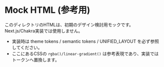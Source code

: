 # Mock HTML (参考用)

このディレクトリのHTMLは、初期のデザイン検討用モックです。Next.js/Chakra実装では使用しません。

- 実装時は theme tokens / semantic tokens / UNIFIED_LAYOUT を必ず参照してください。
- ここにあるCSSの `rgba()/linear-gradient()` は参考表現であり、実装ではトークンへ置換します。

